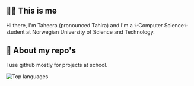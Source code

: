 ## 🙋🏽 This is me
Hi there, I'm Taheera (pronounced Tahira) and I'm a ✨Computer Science✨ student at Norwegian University of Science and Technology. 


## 🌝 About my repo's
I use github mostly for projects at school.

![Top languages](https://github-readme-stats.vercel.app/api/top-langs/?username=taheeraahmed)
